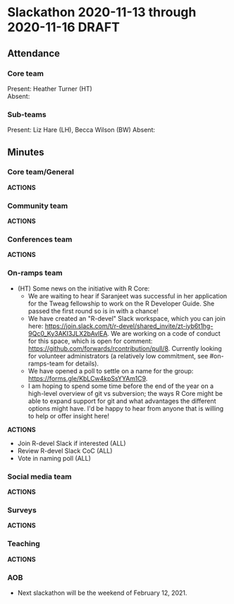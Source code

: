 # Slackathon 2020-11-13 through 2020-11-16 DRAFT

## Attendance

### Core team

Present: Heather Turner (HT)  
Absent: 
    
### Sub-teams

Present: Liz Hare (LH), Becca Wilson (BW)
Absent: 

## Minutes

### Core team/General

**ACTIONS**


### Community team

**ACTIONS**


### Conferences team

**ACTIONS**

### On-ramps team

- (HT) Some news on the initiative with R Core:
    - We are waiting to hear if Saranjeet was successful in her application for the Tweag fellowship to work on the R Developer Guide. She passed the first round so is in with a chance!
    - We have created an "R-devel" Slack workspace, which you can join here:  https://join.slack.com/t/r-devel/shared_invite/zt-iyb6t1hg-9Qc0_Ky3AKI3JLX2bAvlEA. We are working on a code of conduct for this space, which is open for comment: https://github.com/forwards/rcontribution/pull/8. Currently looking for volunteer administrators (a relatively low commitment, see #on-ramps-team for details).
    - We have opened a poll to settle on a name for the group: https://forms.gle/KbLCw4kpSsYYAm1C9.
    - I am hoping to spend some time before the end of the year on a high-level overview of git vs subversion; the ways R Core might be able to expand support for git and what advantages the different options might have. I'd be happy to hear from anyone that is willing to help or offer insight here!
    
**ACTIONS**
 - Join R-devel Slack if interested (ALL)
 - Review R-devel Slack CoC (ALL)
 - Vote in naming poll (ALL)


### Social media team

**ACTIONS**


### Surveys

**ACTIONS**


### Teaching

**ACTIONS**


### AOB
- Next slackathon will be the weekend of February 12, 2021.
